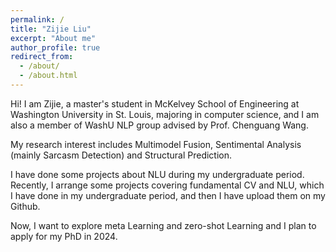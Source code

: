 ```yaml
---
permalink: /
title: "Zijie Liu"
excerpt: "About me"
author_profile: true
redirect_from: 
  - /about/
  - /about.html
---
```


Hi! I am Zijie, a master's student in McKelvey School of Engineering at Washington University in St. Louis, majoring in computer science, and I am also a member of WashU NLP group advised by Prof. Chenguang Wang.

<!-- I have gained my BS degree in 2022. -->

My research interest includes Multimodel Fusion, Sentimental Analysis (mainly Sarcasm Detection) and Structural Prediction.

I have done some projects about NLU during my undergraduate period. Recently, I arrange some projects covering fundamental CV and NLU, which I have done in my undergraduate period, and then I have upload them on my Github. 

Now, I want to explore meta Learning and zero-shot Learning and I plan to apply for my PhD in 2024.

<!-- [![Page Views Count](https://badges.toozhao.com/badges/01GEKFNKNG26BXWT1T6G113FDB/blue.svg)](https://badges.toozhao.com/stats/01GEKFNKNG26BXWT1T6G113FDB "Get your own page views count badge on badges.toozhao.com")
 -->
